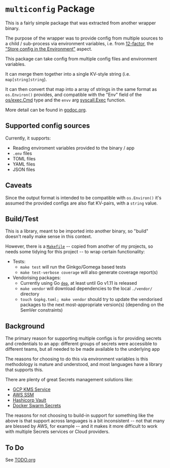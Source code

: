 # `multiconfig` Package

This is a fairly simple package that was extracted from another wrapper binary.

The purpose of the wrapper was to provide config from multiple sources to a child / sub-process via environment variables, i.e. from [12-factor](https://12factor.net/), the ["Store config in the Environment"](https://12factor.net/config) aspect.

This package can take config from multiple config files and environment variables.

It can merge them together into a single KV-style string (i.e. `map[string]string`).

It can then convert that map into a array of strings in the same format as `os.Environ()` provides, and compatible with the "Env" field of the [os/exec.Cmd](https://golang.org/pkg/os/exec/#Cmd) type and the `envv` arg [syscall.Exec](https://golang.org/pkg/syscall/#Exec) function.

More detail can be found in [godoc.org](https://godoc.org/github.com/mexisme/multiconfig).

## Supported config sources
Currently, it supports:
- Reading enviroment variables provided to the binary / app
- `.env` files
- TOML files
- YAML files
- JSON files

## Caveats
Since the output format is intended to be compatible with `os.Environ()` it's assumed the provided configs are also flat KV-pairs, with a `string` value.

## Build/Test
This is a library, meant to be imported into another binary, so "build" doesn't really
make sense in this context.

However, there is a [`Makefile`](./Makefile) -- copied from another of my projects, so needs
some tidying for this project -- to wrap certain functionality:

- Tests:
  - `make test` will run the Ginkgo/Gomega based tests
  - `make test-verbose coverage` will also generate coverage report(s)
- Vendorising packages:
  - Currently using Go [`dep`](https://github.com/golang/dep), at least until Go v1.11 is
    released
  - `make vendor` will download dependencies to the local `./vendor/` directory
  - `touch Gopkg.toml; make vendor` should try to update the vendorised packages to the
    next most-appropriate version(s) (depending on the SemVer constraints)

## Background
The primary reason for supporting multiple configs is for providing secrets and credentials to an app:
different groups of secrets were accessible to different teams, but all needed to be made available to the underlying app

The reasons for choosing to do this via environment variables is this methodology is mature and understood, and most languages have a library that supports this.

There are plenty of great Secrets management solutions like:
- [GCP KMS Service](https://cloud.google.com/kms/)
- [AWS SSM](https://aws.amazon.com/blogs/compute/managing-secrets-for-amazon-ecs-applications-using-parameter-store-and-iam-roles-for-tasks/)
- [Hashicorp Vault](https://www.vaultproject.io/)
- [Docker Swarm Secrets](https://docs.docker.com/engine/swarm/secrets/)

The reasons for not choosing to build-in support for something like the above is that support across languages is a bit inconsistent -- not that many are blessed by AWS, for example -- and it makes it more difficult to work with multiple Secrets services or Cloud providers.

## To Do
See [TODO.org](./TODO.org)
